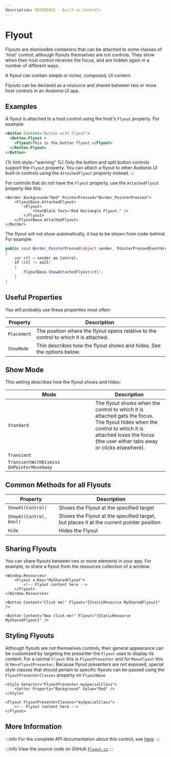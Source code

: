 ```yaml
---
description: REFERENCE - Built-in Controls
---
```


# Flyout

Flyouts are dismissible containers that can be attached to some classes of 'host' control; although flyouts themselves are not controls. They show when their host control receives the focus, and are hidden again in a number of different ways.&#x20;

A flyout can contain simple or richer, composed, UI content.&#x20;

Flyouts can be declared as a resource and shared between two or more host controls in an _Avalonia UI_ app.

## Examples

A flyout is attached to a host control using the host's `Flyout` property. For example:

```xml
<Button Content="Button with Flyout">
  <Button.Flyout >
    <Flyout>This is the button flyout.</Flyout>
  </Button.Flyout>
</Button>
```

{% hint style="warning" %}
Only the button and split button controls support the `Flyout` property. You can attach a flyout to other _Avalonia UI_ built-in controls using the `AttachedFlyout` property instead.&#x20;
:::

For controls that do not have the `Flyout` property, use the `AttachedFlyout` property like this:

```markup
<Border Background="Red" PointerPressed="Border_PointerPressed">
    <FlyoutBase.AttachedFlyout>
        <Flyout>
            <TextBlock Text="Red Rectangle Flyout." />
        </Flyout>
    </FlyoutBase.AttachedFlyout>
</Border>
```

The flyout will not show automatically, it has to be shown from code-behind. For example:

```csharp
public void Border_PointerPressed(object sender, PointerPressedEventArgs args)
{
    var ctl = sender as Control;
    if (ctl != null)
    {
        FlyoutBase.ShowAttachedFlyout(ctl);
    }
}
```

<!--figure><img src="../../.gitbook/assets/flyout2.gif" alt=""><figcaption></figcaption></figure-->

## Useful Properties&#x20;

You will probably use these properties most often:

| Property    | Description                                                                          |
| ----------- | ------------------------------------------------------------------------------------ |
| `Placement` | The position where the flyout opens relative to the control to which it is attached. |
| `ShowMode`  | This describes how the flyout shows and hides. See the options below.                |

## Show Mode

This setting describes how the flyout shows and hides:

<table><thead><tr><th width="259">Mode</th><th>Description</th></tr></thead><tbody><tr><td><code>Standard</code></td><td>The flyout shows when the control to which it is attached gets the focus. The flyout hides when the control to which it is attached loses the focus (the user either tabs away or clicks elsewhere). </td></tr><tr><td><code>Transient</code></td><td></td></tr><tr><td><code>TransientWithDismiss OnPointerMoveAway</code></td><td></td></tr></tbody></table>

## Common Methods for all Flyouts

| Property                | Description                                                                             |
| ----------------------- | --------------------------------------------------------------------------------------- |
| `ShowAt(Control)`       | Shows the Flyout at the specified target                                                |
| `ShowAt(Control, bool)` | Shows the Flyout at the specified target, but places it at the current pointer position |
| `Hide`                  | Hides the Flyout                                                                        |

## Sharing Flyouts

You can share flyouts between two or more elements in your app. For example, to share a flyout from the resources collection of a window:

```markup
<Window.Resources>
    <Flyout x:Key="MySharedFlyout">
        <!-- Flyout content here -->
    </Flyout>
</Window.Resources>

<Button Content="Click me!" Flyout="{StaticResource MySharedFlyout}" />

<Button Content="Now click me!" Flyout="{StaticResource MySharedFlyout}" />
```

## Styling Flyouts

Although flyouts are not themselves controls, their general appearance can be customized by targeting the presenter the `Flyout` uses to display its content. For a normal `Flyout` this is `FlyoutPresenter` and for `MenuFlyout` this is `MenuFlyoutPresenter`. Because flyout presenters are not exposed, special style classes that should pertain to specific flyouts can be passed using the `FlyoutPresenterClasses` property on `FlyoutBase`

```markup
<Style Selector="FlyoutPresenter.mySpecialClass">
    <Setter Property="Background" Value="Red" />
</Style>

<Flyout FlyoutPresenterClasses="mySpecialClass">
    <!-- Flyout content here -->
</Flyout>
```

## More Information

:::info
For the complete API documentation about this control, see [here](http://reference.avaloniaui.net/api/Avalonia.Controls/Flyout/).
:::

:::info
View the source code on _GitHub_ [`Flyout.cs`](https://github.com/AvaloniaUI/Avalonia/blob/master/src/Avalonia.Controls/Flyouts/Flyout.cs)
:::
